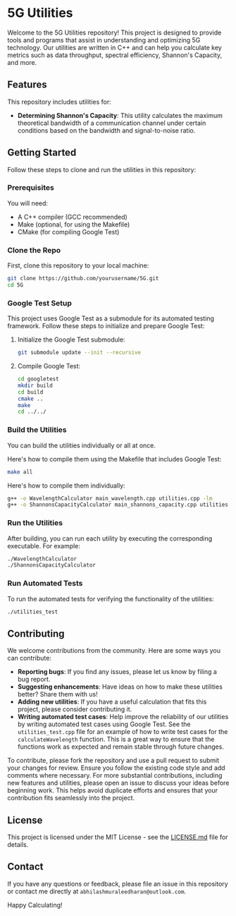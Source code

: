 # 5G Utilities

Welcome to the 5G Utilities repository! This project is designed to provide tools and programs that assist in understanding and optimizing 5G technology. Our utilities are written in C++ and can help you calculate key metrics such as data throughput, spectral efficiency, Shannon's Capacity, and more.

## Features

This repository includes utilities for:
- **Determining Shannon's Capacity**: This utility calculates the maximum theoretical bandwidth of a communication channel under certain conditions based on the bandwidth and signal-to-noise ratio.

## Getting Started

Follow these steps to clone and run the utilities in this repository:

### Prerequisites

You will need:
- A C++ compiler (GCC recommended)
- Make (optional, for using the Makefile)
- CMake (for compiling Google Test)

### Clone the Repo

First, clone this repository to your local machine:

```bash
git clone https://github.com/yourusername/5G.git
cd 5G
```

### Google Test Setup

This project uses Google Test as a submodule for its automated testing framework. Follow these steps to initialize and prepare Google Test:

1. Initialize the Google Test submodule:
   ```bash
   git submodule update --init --recursive
   ```

2. Compile Google Test:
   ```bash
   cd googletest
   mkdir build
   cd build
   cmake ..
   make
   cd ../../
   ```

### Build the Utilities

You can build the utilities individually or all at once. 

Here's how to compile them using the Makefile that includes Google Test:
```bash
make all
```

Here's how to compile them individually:
```bash
g++ -o WavelengthCalculator main_wavelength.cpp utilities.cpp -lm
g++ -o ShannonsCapacityCalculator main_shannons_capacity.cpp utilities.cpp -lm
```
### Run the Utilities

After building, you can run each utility by executing the corresponding executable. For example:

```bash
./WavelengthCalculator
./ShannonsCapacityCalculator
```

### Run Automated Tests

To run the automated tests for verifying the functionality of the utilities:

```bash
./utilities_test
```

## Contributing

We welcome contributions from the community. Here are some ways you can contribute:
- **Reporting bugs**: If you find any issues, please let us know by filing a bug report.
- **Suggesting enhancements**: Have ideas on how to make these utilities better? Share them with us!
- **Adding new utilities**: If you have a useful calculation that fits this project, please consider contributing it.
- **Writing automated test cases**: Help improve the reliability of our utilities by writing automated test cases using Google Test. See the `utilities_test.cpp` file for an example of how to write test cases for the `calculateWavelength` function. This is a great way to ensure that the functions work as expected and remain stable through future changes.

To contribute, please fork the repository and use a pull request to submit your changes for review. Ensure you follow the existing code style and add comments where necessary. For more substantial contributions, including new features and utilities, please open an issue to discuss your ideas before beginning work. This helps avoid duplicate efforts and ensures that your contribution fits seamlessly into the project.

## License

This project is licensed under the MIT License - see the [LICENSE.md](LICENSE.md) file for details.

## Contact

If you have any questions or feedback, please file an issue in this repository or contact me directly at `abhilashmuraleedharan@outlook.com`.

Happy Calculating!

